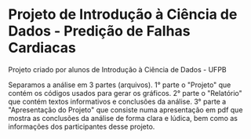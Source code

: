 # Projeto de Introdução à Ciência de Dados - Predição de Falhas Cardiacas
Projeto criado por alunos de Introdução à Ciência de Dados - UFPB

Separamos a análise em 3 partes (arquivos).
1° parte o "Projeto" que contém os códigos usados para gerar os gráficos.
2° parte o "Relatório" que contém textos informativos e conclusões da análise.
3° parte a "Apresentação do Projeto" que consiste numa apresentação em pdf que mostra as conclusões da análise de forma clara e lúdica, bem como as informações dos participantes desse projeto.
